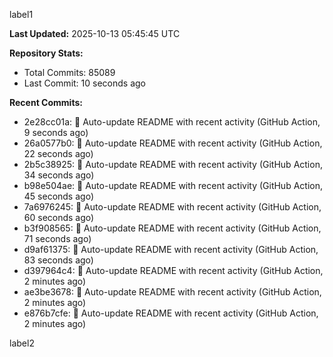 
label1 
<!-- ACTIVITY_START -->
**Last Updated:** 2025-10-13 05:45:45 UTC

**Repository Stats:**
- Total Commits: 85089
- Last Commit: 10 seconds ago

**Recent Commits:**
- 2e28cc01a: 🤖 Auto-update README with recent activity (GitHub Action, 9 seconds ago)
- 26a0577b0: 🤖 Auto-update README with recent activity (GitHub Action, 22 seconds ago)
- 2b5c38925: 🤖 Auto-update README with recent activity (GitHub Action, 34 seconds ago)
- b98e504ae: 🤖 Auto-update README with recent activity (GitHub Action, 45 seconds ago)
- 7a6976245: 🤖 Auto-update README with recent activity (GitHub Action, 60 seconds ago)
- b3f908565: 🤖 Auto-update README with recent activity (GitHub Action, 71 seconds ago)
- d9af61375: 🤖 Auto-update README with recent activity (GitHub Action, 83 seconds ago)
- d397964c4: 🤖 Auto-update README with recent activity (GitHub Action, 2 minutes ago)
- ae3be3678: 🤖 Auto-update README with recent activity (GitHub Action, 2 minutes ago)
- e876b7cfe: 🤖 Auto-update README with recent activity (GitHub Action, 2 minutes ago)
<!-- ACTIVITY_END -->

label2
